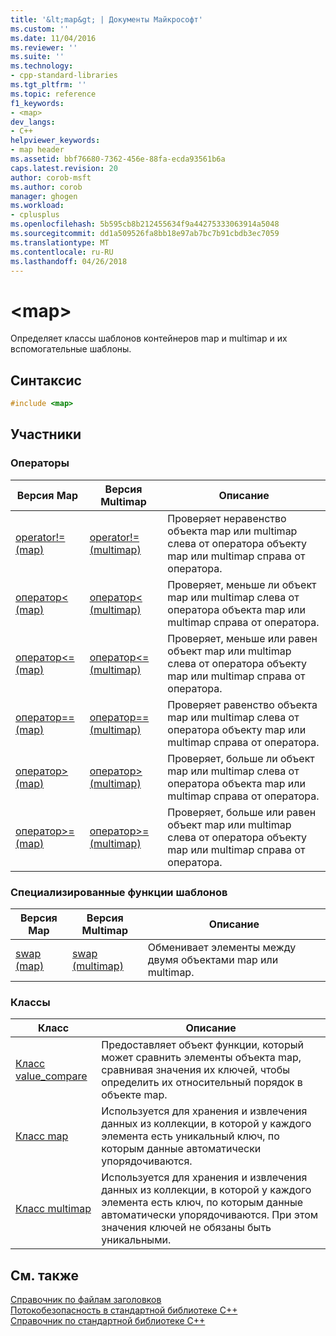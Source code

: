 ```yaml
---
title: '&lt;map&gt; | Документы Майкрософт'
ms.custom: ''
ms.date: 11/04/2016
ms.reviewer: ''
ms.suite: ''
ms.technology:
- cpp-standard-libraries
ms.tgt_pltfrm: ''
ms.topic: reference
f1_keywords:
- <map>
dev_langs:
- C++
helpviewer_keywords:
- map header
ms.assetid: bbf76680-7362-456e-88fa-ecda93561b6a
caps.latest.revision: 20
author: corob-msft
ms.author: corob
manager: ghogen
ms.workload:
- cplusplus
ms.openlocfilehash: 5b595cb8b212455634f9a44275333063914a5048
ms.sourcegitcommit: dd1a509526fa8bb18e97ab7bc7b91cbdb3ec7059
ms.translationtype: MT
ms.contentlocale: ru-RU
ms.lasthandoff: 04/26/2018
---
```

# <a name="ltmapgt"></a>&lt;map&gt;

Определяет классы шаблонов контейнеров map и multimap и их вспомогательные шаблоны.

## <a name="syntax"></a>Синтаксис

```cpp
#include <map>

```

## <a name="members"></a>Участники

### <a name="operators"></a>Операторы

|Версия Map|Версия Multimap|Описание|
|-----------------|----------------------|-----------------|
|[operator!= (map)](../standard-library/map-operators.md#op_neq)|[operator!= (multimap)](../standard-library/map-operators.md#op_neq)|Проверяет неравенство объекта map или multimap слева от оператора объекту map или multimap справа от оператора.|
|[оператор< (map)](../standard-library/map-operators.md#op_eq_eq)|[оператор< (multimap)](../standard-library/map-operators.md#op_eq_eq)|Проверяет, меньше ли объект map или multimap слева от оператора объекта map или multimap справа от оператора.|
|[оператор<= (map)](../standard-library/map-operators.md#op_lt)|[оператор\<= (multimap)](../standard-library/map-operators.md#op_lt)|Проверяет, меньше или равен объект map или multimap слева от оператора объекту map или multimap справа от оператора.|
|[оператор== (map)](../standard-library/map-operators.md#op_eq_eq)|[оператор== (multimap)](../standard-library/map-operators.md#op_eq_eq_multimap)|Проверяет равенство объекта map или multimap слева от оператора объекту map или multimap справа от оператора.|
|[оператор> (map)](../standard-library/map-operators.md#op_gt)|[оператор> (multimap)](../standard-library/map-operators.md#op_gt_multimap)|Проверяет, больше ли объект map или multimap слева от оператора объекта map или multimap справа от оператора.|
|[оператор>= (map)](../standard-library/map-operators.md#op_gt_eq)|[оператор>= (multimap)](../standard-library/map-operators.md#op_gt_eq_multimap)|Проверяет, больше или равен объект map или multimap слева от оператора объекту map или multimap справа от оператора.|

### <a name="specialized-template-functions"></a>Специализированные функции шаблонов

|Версия Map|Версия Multimap|Описание|
|-----------------|----------------------|-----------------|
|[swap (map)](../standard-library/map-functions.md#swap)|[swap (multimap)](../standard-library/map-functions.md#swap_multimap)|Обменивает элементы между двумя объектами map или multimap.|

### <a name="classes"></a>Классы

|Класс|Описание|
|-|-|
|[Класс value_compare](../standard-library/value-compare-class-map.md)|Предоставляет объект функции, который может сравнить элементы объекта map, сравнивая значения их ключей, чтобы определить их относительный порядок в объекте map.|
|[Класс map](../standard-library/map-class.md)|Используется для хранения и извлечения данных из коллекции, в которой у каждого элемента есть уникальный ключ, по которым данные автоматически упорядочиваются.|
|[Класс multimap](../standard-library/multimap-class.md)|Используется для хранения и извлечения данных из коллекции, в которой у каждого элемента есть ключ, по которым данные автоматически упорядочиваются. При этом значения ключей не обязаны быть уникальными.|

## <a name="see-also"></a>См. также

[Справочник по файлам заголовков](../standard-library/cpp-standard-library-header-files.md)<br/>
[Потокобезопасность в стандартной библиотеке C++](../standard-library/thread-safety-in-the-cpp-standard-library.md)<br/>
[Справочник по стандартной библиотеке C++](../standard-library/cpp-standard-library-reference.md)<br/>

